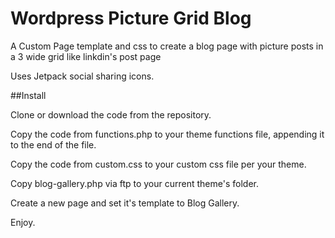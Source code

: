 Wordpress Picture Grid Blog
===========================

A Custom Page template and css to create a blog page with picture posts in a 3 wide grid like linkdin's post page

Uses Jetpack social sharing icons.

##Install

Clone or download the code from the repository.

Copy the code from functions.php to your theme functions file, appending it to the end of the file.

Copy the code from custom.css to your custom css file per your theme.

Copy blog-gallery.php via ftp to your current theme's folder.

Create a new page and set it's template to Blog Gallery.

Enjoy.